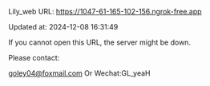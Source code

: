 Lily_web URL: https://1047-61-165-102-156.ngrok-free.app

Updated at: 2024-12-08 16:31:49

If you cannot open this URL, the server might be down.

Please contact: 

goley04@foxmail.com Or Wechat:GL_yeaH